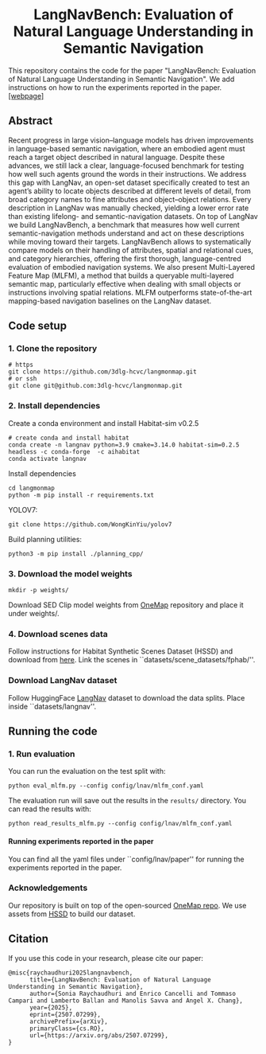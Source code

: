 <p align="center">
  <h1 align="center">LangNavBench: Evaluation of Natural Language Understanding in Semantic Navigation</h1>

This repository contains the code for the paper "LangNavBench: Evaluation of Natural Language
Understanding in Semantic Navigation". We add instructions on how to run the experiments reported in the paper. [[webpage]](https://3dlg-hcvc.github.io/langmonmap/)

## Abstract
Recent progress in large vision–language models has driven improvements in language-based semantic navigation, where an embodied agent must reach a target object described in natural language. Despite these advances, we still lack a clear, language-focused benchmark for testing how well such agents ground the words in their instructions.
We address this gap with LangNav, an open-set dataset specifically created to test an agent’s ability to locate objects described at different levels of detail, from broad category names to fine attributes and object–object relations. Every description in LangNav was manually checked, yielding a lower error rate than existing lifelong- and semantic-navigation datasets. On top of LangNav we build LangNavBench, a benchmark that measures how well current semantic-navigation methods understand and act on these descriptions while moving toward their targets. LangNavBench allows to systematically compare models on their handling of attributes, spatial and relational cues, and category hierarchies, offering the first thorough, language-centred evaluation of embodied navigation systems. We also present  Multi-Layered Feature Map (MLFM), a method that builds a queryable multi-layered semantic map, particularly effective when dealing with small objects or instructions involving spatial relations. MLFM outperforms state-of-the-art mapping-based navigation baselines on the LangNav dataset.

## Code setup

### 1. Clone the repository
```
# https
git clone https://github.com/3dlg-hcvc/langmonmap.git
# or ssh
git clone git@github.com:3dlg-hcvc/langmonmap.git
```
### 2. Install dependencies
Create a conda environment and install Habitat-sim v0.2.5
```
# create conda and install habitat
conda create -n langnav python=3.9 cmake=3.14.0 habitat-sim=0.2.5 headless -c conda-forge  -c aihabitat
conda activate langnav
```
Install dependencies
```
cd langmonmap
python -m pip install -r requirements.txt
```
YOLOV7:
```
git clone https://github.com/WongKinYiu/yolov7
```
Build planning utilities:
```
python3 -m pip install ./planning_cpp/
```
### 3. Download the model weights
```
mkdir -p weights/
```
Download SED Clip model weights from [OneMap](https://github.com/KTH-RPL/OneMap?tab=readme-ov-file#3-download-the-model-weights) repository and place it under weights/.

### 4. Download scenes data
Follow instructions for Habitat Synthetic Scenes Dataset (HSSD) and download from [here](https://huggingface.co/datasets/hssd/hssd-hab).
Link the scenes in ``datasets/scene_datasets/fphab/''.

### Download LangNav dataset
Follow HuggingFace [LangNav](https://huggingface.co/datasets/3dlg-hcvc/langnav) dataset to download the data splits.
Place inside ``datasets/langnav''.

## Running the code
### 1. Run evaluation
You can run the evaluation on the test split with:
```
python eval_mlfm.py --config config/lnav/mlfm_conf.yaml
```
The evaluation run will save out the results in the `results/` directory. You can read the results with:
```
python read_results_mlfm.py --config config/lnav/mlfm_conf.yaml
```
#### Running experiments reported in the paper
You can find all the yaml files under ``config/lnav/paper'' for running the experiments reported in the paper.

### Acknowledgements
Our repository is built on top of the open-sourced [OneMap repo](https://github.com/KTH-RPL/OneMap).
We use assets from [HSSD](https://huggingface.co/datasets/hssd/hssd-hab) to build our dataset.

## Citation
If you use this code in your research, please cite our paper:
```
@misc{raychaudhuri2025langnavbench,
      title={LangNavBench: Evaluation of Natural Language Understanding in Semantic Navigation}, 
      author={Sonia Raychaudhuri and Enrico Cancelli and Tommaso Campari and Lamberto Ballan and Manolis Savva and Angel X. Chang},
      year={2025},
      eprint={2507.07299},
      archivePrefix={arXiv},
      primaryClass={cs.RO},
      url={https://arxiv.org/abs/2507.07299}, 
}
```
